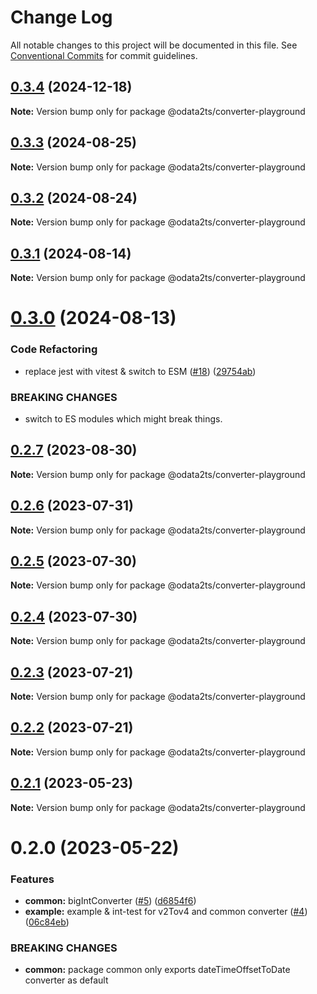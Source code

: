 # Change Log

All notable changes to this project will be documented in this file.
See [Conventional Commits](https://conventionalcommits.org) for commit guidelines.

## [0.3.4](https://github.com/odata2ts/converter/compare/@odata2ts/converter-playground@0.3.3...@odata2ts/converter-playground@0.3.4) (2024-12-18)

**Note:** Version bump only for package @odata2ts/converter-playground






## [0.3.3](https://github.com/odata2ts/converter/compare/@odata2ts/converter-playground@0.3.2...@odata2ts/converter-playground@0.3.3) (2024-08-25)

**Note:** Version bump only for package @odata2ts/converter-playground





## [0.3.2](https://github.com/odata2ts/converter/compare/@odata2ts/converter-playground@0.3.1...@odata2ts/converter-playground@0.3.2) (2024-08-24)

**Note:** Version bump only for package @odata2ts/converter-playground





## [0.3.1](https://github.com/odata2ts/converter/compare/@odata2ts/converter-playground@0.3.0...@odata2ts/converter-playground@0.3.1) (2024-08-14)

**Note:** Version bump only for package @odata2ts/converter-playground





# [0.3.0](https://github.com/odata2ts/converter/compare/@odata2ts/converter-playground@0.2.7...@odata2ts/converter-playground@0.3.0) (2024-08-13)


### Code Refactoring

* replace jest with vitest & switch to ESM ([#18](https://github.com/odata2ts/converter/issues/18)) ([29754ab](https://github.com/odata2ts/converter/commit/29754abec8617cfe45f647ffbf91e92586b79ee9))


### BREAKING CHANGES

* switch to ES modules which might break things.






## [0.2.7](https://github.com/odata2ts/converter/compare/@odata2ts/converter-playground@0.2.6...@odata2ts/converter-playground@0.2.7) (2023-08-30)

**Note:** Version bump only for package @odata2ts/converter-playground






## [0.2.6](https://github.com/odata2ts/converter/compare/@odata2ts/converter-playground@0.2.5...@odata2ts/converter-playground@0.2.6) (2023-07-31)

**Note:** Version bump only for package @odata2ts/converter-playground





## [0.2.5](https://github.com/odata2ts/converter/compare/@odata2ts/converter-playground@0.2.4...@odata2ts/converter-playground@0.2.5) (2023-07-30)

**Note:** Version bump only for package @odata2ts/converter-playground





## [0.2.4](https://github.com/odata2ts/converter/compare/@odata2ts/converter-playground@0.2.3...@odata2ts/converter-playground@0.2.4) (2023-07-30)

**Note:** Version bump only for package @odata2ts/converter-playground





## [0.2.3](https://github.com/odata2ts/converter/compare/@odata2ts/converter-playground@0.2.2...@odata2ts/converter-playground@0.2.3) (2023-07-21)

**Note:** Version bump only for package @odata2ts/converter-playground





## [0.2.2](https://github.com/odata2ts/converter/compare/@odata2ts/converter-playground@0.2.1...@odata2ts/converter-playground@0.2.2) (2023-07-21)

**Note:** Version bump only for package @odata2ts/converter-playground





## [0.2.1](https://github.com/odata2ts/converter/compare/@odata2ts/converter-playground@0.2.0...@odata2ts/converter-playground@0.2.1) (2023-05-23)

**Note:** Version bump only for package @odata2ts/converter-playground





# 0.2.0 (2023-05-22)


### Features

* **common:** bigIntConverter ([#5](https://github.com/odata2ts/converter/issues/5)) ([d6854f6](https://github.com/odata2ts/converter/commit/d6854f6c1081fd0f2ad60e6f7f53e7b9c0bdeec3))
* **example:** example & int-test for v2Tov4 and common converter ([#4](https://github.com/odata2ts/converter/issues/4)) ([06c84eb](https://github.com/odata2ts/converter/commit/06c84ebed5c82d305f2472e7ac90880425ed17c0))


### BREAKING CHANGES

* **common:** package common only exports dateTimeOffsetToDate converter as default
